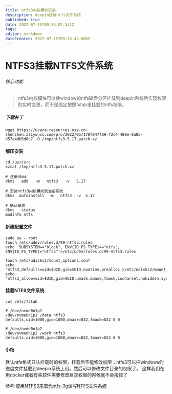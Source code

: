 ```yaml
---
title: ntfs3内核模块安装
description: deepin挂载ntfs文件系统
published: true
date: 2022-07-15T09:56:07.531Z
tags: 
editor: markdown
dateCreated: 2022-07-15T09:33:42.006Z
---
```


# NTFS3挂载NTFS文件系统
###### 核心功能
>ntfs3内核模块可以使window的ntfs磁盘分区挂载到deepin系统后实现权限的实时变更，而不是固定按照fstab里挂载的ntfs权限。

##### 下载补丁
```
wget https://ucare-resources.oss-cn-shenzhen.aliyuncs.com/pro/2022/05/178f047f89-f2c4-488e-8a85-d57a4db5d6c7 -O /tmp/ntfs3-5.17.patch.xz 
```
#### 解压安装
```
cd /usr/src
xzcat /tmp/ntfs3-5.17.patch.xz 

# 注册dkms
dkms   add   -m   ntfs3   -v   5.17

# 安装ntfs3内核模块到当前系统
dkms  autoinstall  -m   ntfs3  -v  5.17

# 确认安装
dkms   status
modinfo ntfs
```
#### 新建配置文件
```
sudo su - root
touch /etc/udev/rules.d/99-ntfs3.rules
echo 'SUBSYSTEM=="block", ENV{ID_FS_TYPE}=="ntfs", ENV{ID_FS_TYPE}="ntfs3"'>/etc/udev/rules.d/99-ntfs3.rules

touch /etc/udisks2/mount_options.conf
echo 'ntfs3_defaults=uid=$UID,gid=$GID,noatime,prealloc'>/etc/udisks2/mount_options.conf
echo 'ntfs3_allow=uid=$UID,gid=$GID,umask,dmask,fmask,iocharset,nohidden,sys_immutable,discard,force,sparse,showmeta,prealloc,noacsrules,acl'>>/etc/udisks2/mount_options.conf

```

#### 挂载NTFS文件系统
```
cat /etc/fstab 

# /dev/nvme0n1p1
/dev/nvme0n1p1 /data ntfs3 defaults,uid=1000,gid=1000,dmask=022,fmask=022 0 0

# /dev/nvme0n1p2
/dev/nvme0n1p2 /work ntfs3 defaults,uid=1000,gid=1000,dmask=022,fmask=022 0 0
```

#### 小结
默认ntfs格式只认挂载时的权限，挂载后不能修改权限；ntfs3可以把windows的磁盘文件挂载到deepin系统上用，然后可以修改文件目录的权限了。
这样我们在用docker或者有些软件需要修改目录权限的时候就不会报错了

参考:[使用NTFS3来取代ntfs-3g读写NTFS文件系统](https://club.uniontech.com/ucare/#/detail?id=b34dfc360c5c43f3a9d11ce1f36c6f8c&part=first)

		